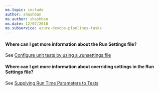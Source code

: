 ```yaml
---
ms.topic: include
author: shashban
ms.author: shashban
ms.date: 12/07/2018
ms.subservice: azure-devops-pipelines-tasks
---
```


#### Where can I get more information about the Run Settings file?

See [Configure unit tests by using a .runsettings file](/visualstudio/test/configure-unit-tests-by-using-a-dot-runsettings-file)

#### Where can I get more information about overriding settings in the Run Settings file?

See [Supplying Run Time Parameters to Tests](https://devblogs.microsoft.com/devops/supplying-run-time-parameters-to-tests/)
